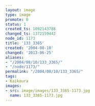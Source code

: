 ```yaml
---
layout: image
type: image
promote: 0
status: 1
created_ts: 1092143788
changed_ts: 1372159442
node_id: 1173
title: '133_3365'
created: '2004-08-10'
changed: '2013-06-25'
aliases:
- "/2004/08/10/133_3365/"
- "/node/1173/"
permalink: "/2004/08/10/133_3365/"
tags:
- Kaikoura
images:
- src: image/images/133_3365-1173.jpg
  name: 133_3365-1173.jpg
---
```


